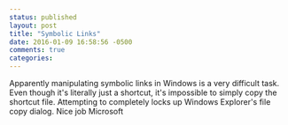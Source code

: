 ```yaml
---
status: published
layout: post
title: "Symbolic Links"
date: 2016-01-09 16:58:56 -0500
comments: true
categories:
---
```


Apparently manipulating symbolic links in Windows is a very difficult task. Even though it's literally just a shortcut, it's impossible to simply copy the shortcut file. Attempting to completely locks up Windows Explorer's file copy dialog. Nice job Microsoft